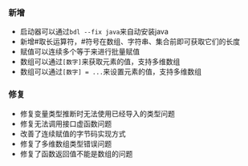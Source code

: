 ### 新增  

- 启动器可以通过`bdl --fix java`来自动安装java  
- 新增#取长运算符，#符号在数组、字符串、集合前即可获取它们的长度  
- 赋值可以连续多个等于来进行批量赋值  
- 数组可以通过`[数字]`来获取元素的值，支持多维数组  
- 数组可以通过`[数字] = ...`来设置元素的值，支持多维数组  

### 修复  

- 修复变量类型推断时无法使用已经导入的类型问题  
- 修复无法调用接口虚函数问题  
- 改善了连续赋值的字节码实现方式  
- 修复了多维数组类型错误问题  
- 修复了函数返回值不能是数组的问题

